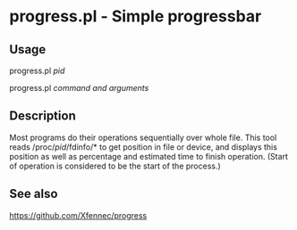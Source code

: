 progress.pl - Simple progressbar
================================

Usage
-----

progress.pl _pid_

progress.pl _command_ _and_ _arguments_

Description
-----------

Most programs do their operations sequentially over whole file. This tool reads
/proc/_pid_/fdinfo/\* to get position in file or device, and displays this position
as well as percentage and estimated time to finish operation. (Start of operation
is considered to be the start of the process.)


See also
--------

https://github.com/Xfennec/progress
